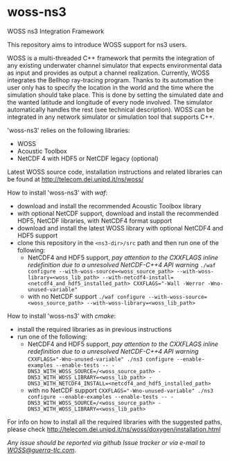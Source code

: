 # woss-ns3
WOSS ns3 Integration Framework

This repository aims to introduce WOSS support for ns3 users.

WOSS is a multi-threaded C++ framework that permits the integration of any existing underwater channel simulator that expects environmental data as input and provides as output a channel realization.
Currently, WOSS integrates the Bellhop ray-tracing program.
Thanks to its automation the user only has to specify the location in the world and the time where the simulation should take place. This is done by setting the simulated date and the wanted latitude and longitude of every node involved. The simulator automatically handles the rest (see technical description).
WOSS can be integrated in any network simulator or simulation tool that supports C++.

'woss-ns3' relies on the following libraries:
- WOSS
- Acoustic Toolbox
- NetCDF 4 with HDF5 or NetCDF legacy (optional)

Latest WOSS source code, installation instructions and related libraries can be found at http://telecom.dei.unipd.it/ns/woss/

How to install 'woss-ns3' with *waf*:
- download and install the recommended Acoustic Toolbox library
- with optional NetCDF support, download and install the recommended HDF5, NetCDF libraries, with NetCDF4 format support
- download and install the latest WOSS library with optional NetCDF4 and HDF5 support
- clone this repository in the `<ns3-dir>/src` path and then run one of the following:
  - NetCDF4 and HDF5 support, *pay attention to the CXXFLAGS inline redefinition due to a unresolved NetCDF-C++4 API warning* `./waf configure
--with-woss-source=<woss_source_path> --with-woss-library=<woss_lib_path> --with-netcdf4-install=<netcdf4_and_hdf5_installed_path> CXXFLAGS="-Wall -Werror -Wno-unused-variable"`
  - with no NetCDF support `./waf configure --with-woss-source=<woss_source_path> --with-woss-library=<woss_lib_path>`

How to install 'woss-ns3' with *cmake*:
- install the required libraries as in previous instructions
- run one of the following:
  - NetCDF4 and HDF5 support, *pay attention to the CXXFLAGS inline redefinition due to a unresolved NetCDF-C++4 API warning* `CXXFLAGS="-Wno-unused-variable" ./ns3 configure --enable-examples --enable-tests -- -DNS3_WITH_WOSS_SOURCE=/<woss_source_path> -DNS3_WITH_WOSS_LIBRARY=<woss_lib_path> -DNS3_WITH_NETCDF4_INSTALL=<netcdf4_and_hdf5_installed_path>`
  - with no NetCDF support `CXXFLAGS="-Wno-unused-variable" ./ns3 configure --enable-examples --enable-tests -- -DNS3_WITH_WOSS_SOURCE=/<woss_source_path> -DNS3_WITH_WOSS_LIBRARY=<woss_lib_path>`

For info on how to install all the required libraries with the suggested paths, please check http://telecom.dei.unipd.it/ns/woss/doxygen/installation.html

*Any issue should be reported via github Issue tracker or via e-mail to WOSS@guerra-tlc.com*.
